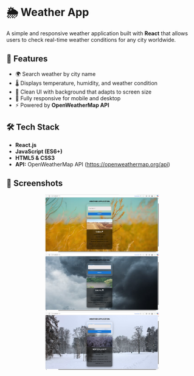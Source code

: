 # 🌦️ Weather App

A simple and responsive weather application built with **React** that allows users to check real-time weather conditions for any city worldwide.  

## 🚀 Features
- 🌍 Search weather by city name  
- 🌡️ Displays temperature, humidity, and weather condition  
- 🎨 Clean UI with background that adapts to screen size  
- 📱 Fully responsive for mobile and desktop  
- ⚡ Powered by **OpenWeatherMap API**  

## 🛠️ Tech Stack
- **React.js**  
- **JavaScript (ES6+)**  
- **HTML5 & CSS3**    
- **API:** OpenWeatherMap API (https://openweathermap.org/api)  

## 📸 Screenshots
<p align="center">
  <img src="./src/assets/ss1.png"
  alt="Image1" width="300"/>
  <img src="./src/assets/ss2.png"
   alt="image2" width="300"/>
  <img src="./src/assets/ss3.png"
    alt="image3" width="300"/>
</p>

